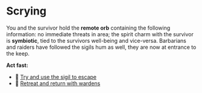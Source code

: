 # Scrying

You and the survivor hold the **remote orb** containing the following information: no immediate threats in area; the spirit charm with the survivor is **symbiotic**, tied to the survivors well-being and vice-versa. Barbarians and raiders have followed the sigils hum as well, they are now at entrance to the keep.

**Act fast:**
- :crystal_ball: [Try and use the sigil to escape](./stabilize-dock.md)
- :calling: [Retreat and return with wardens](./call-backup.md)
